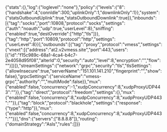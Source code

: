 {"stats":{},"log":{"loglevel":"none"},"policy":{"levels":{"8":{"handshake":4,"connIdle":300,"uplinkOnly":1,"downlinkOnly":1}},"system":{"statsOutboundUplink":true,"statsOutboundDownlink":true}},"inbounds":[{"tag":"socks","port":10808,"protocol":"socks","settings":{"auth":"noauth","udp":true,"userLevel":8},"sniffing":{"enabled":true,"destOverride":["http","tls"]}},{"tag":"http","port":10809,"protocol":"http","settings":{"userLevel":8}}],"outbounds":[{"tag":"proxy","protocol":"vmess","settings":{"vnext":[{"address":"at2.v2vmess.site","port":443,"users":[{"id":"f15c989c-68a1-4ca4-b4c7-2e4058d95f08","alterId":0,"security":"auto","level":8,"encryption":"","flow":""}]}]},"streamSettings":{"network":"grpc","security":"tls","tlsSettings":{"allowInsecure":true,"serverName":"151.101.141.210","fingerprint":"","show":false},"grpcSettings":{"serviceName":"vmess-grpc","authority":"","multiMode":false}},"mux":{"enabled":false,"concurrency":-1,"xudpConcurrency":8,"xudpProxyUDP443":""}},{"tag":"direct","protocol":"freedom","settings":{},"mux":{"enabled":false,"concurrency":8,"xudpConcurrency":8,"xudpProxyUDP443":""}},{"tag":"block","protocol":"blackhole","settings":{"response":{"type":"http"}},"mux":{"enabled":false,"concurrency":8,"xudpConcurrency":8,"xudpProxyUDP443":""}}],"dns":{"servers":["8.8.8.8"]},"routing":{"domainStrategy":"Asls","rules":[]}}
